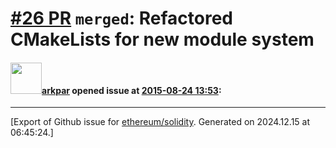 # [\#26 PR](https://github.com/ethereum/solidity/pull/26) `merged`: Refactored CMakeLists for new module system

#### <img src="https://avatars.githubusercontent.com/u/9008569?v=4" width="50">[arkpar](https://github.com/arkpar) opened issue at [2015-08-24 13:53](https://github.com/ethereum/solidity/pull/26):






-------------------------------------------------------------------------------



[Export of Github issue for [ethereum/solidity](https://github.com/ethereum/solidity). Generated on 2024.12.15 at 06:45:24.]

